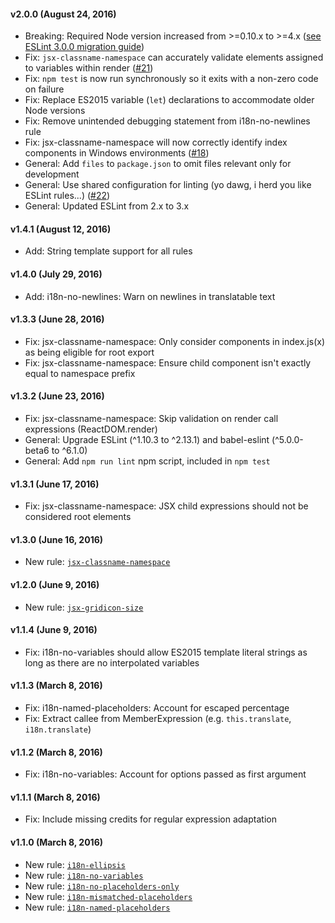 #### v2.0.0 (August 24, 2016)

- Breaking: Required Node version increased from >=0.10.x to >=4.x ([see ESLint 3.0.0 migration guide](http://eslint.org/docs/user-guide/migrating-to-3.0.0))
- Fix: `jsx-classname-namespace` can accurately validate elements assigned to variables within render ([#21](https://github.com/Automattic/eslint-plugin-wpcalypso/pull/21))
- Fix: `npm test` is now run synchronously so it exits with a non-zero code on failure
- Fix: Replace ES2015 variable (`let`) declarations to accommodate older Node versions
- Fix: Remove unintended debugging statement from i18n-no-newlines rule
- Fix: jsx-classname-namespace will now correctly identify index components in Windows environments ([#18](https://github.com/Automattic/eslint-plugin-wpcalypso/pull/18))
- General: Add `files` to `package.json` to omit files relevant only for development
- General: Use shared configuration for linting (yo dawg, i herd you like ESLint rules...) ([#22](https://github.com/Automattic/eslint-plugin-wpcalypso/pull/22))
- General: Updated ESLint from 2.x to 3.x

#### v1.4.1 (August 12, 2016)

- Add: String template support for all rules 

#### v1.4.0 (July 29, 2016)

- Add: i18n-no-newlines: Warn on newlines in translatable text

#### v1.3.3 (June 28, 2016)

- Fix: jsx-classname-namespace: Only consider components in index.js(x) as being eligible for root export
- Fix: jsx-classname-namespace: Ensure child component isn't exactly equal to namespace prefix

#### v1.3.2 (June 23, 2016)

- Fix: jsx-classname-namespace: Skip validation on render call expressions (ReactDOM.render)
- General: Upgrade ESLint (^1.10.3 to ^2.13.1) and babel-eslint (^5.0.0-beta6 to ^6.1.0)
- General: Add `npm run lint` npm script, included in `npm test`

#### v1.3.1 (June 17, 2016)

- Fix: jsx-classname-namespace: JSX child expressions should not be considered root elements

#### v1.3.0 (June 16, 2016)

- New rule: [`jsx-classname-namespace`](docs/rules/jsx-classname-namespace.md)

#### v1.2.0 (June 9, 2016)

- New rule: [`jsx-gridicon-size`](docs/rules/jsx-gridicon-size.md)

#### v1.1.4 (June 9, 2016)

- Fix: i18n-no-variables should allow ES2015 template literal strings as long as there are no interpolated variables

#### v1.1.3 (March 8, 2016)

- Fix: i18n-named-placeholders: Account for escaped percentage
- Fix: Extract callee from MemberExpression (e.g. `this.translate`, `i18n.translate`)

#### v1.1.2 (March 8, 2016)

- Fix: i18n-no-variables: Account for options passed as first argument

#### v1.1.1 (March 8, 2016)

- Fix: Include missing credits for regular expression adaptation

#### v1.1.0 (March 8, 2016)

- New rule: [`i18n-ellipsis`](docs/rules/i18n-ellipsis.md)
- New rule: [`i18n-no-variables`](docs/rules/i18n-no-variables.md)
- New rule: [`i18n-no-placeholders-only`](docs/rules/i18n-no-placeholders-only.md)
- New rule: [`i18n-mismatched-placeholders`](docs/rules/i18n-mismatched-placeholders.md)
- New rule: [`i18n-named-placeholders`](docs/rules/i18n-named-placeholders.md)
